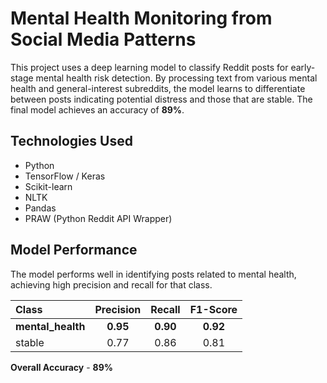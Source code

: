 # Mental Health Monitoring from Social Media Patterns

This project uses a deep learning model to classify Reddit posts for early-stage mental health risk detection. By processing text from various mental health and general-interest subreddits, the model learns to differentiate between posts indicating potential distress and those that are stable. The final model achieves an accuracy of **89%**.

## Technologies Used
*   Python
*   TensorFlow / Keras
*   Scikit-learn
*   NLTK
*   Pandas
*   PRAW (Python Reddit API Wrapper)

## Model Performance

The model performs well in identifying posts related to mental health, achieving high precision and recall for that class.

| Class | Precision | Recall | F1-Score |
| :--- | :---: | :---: | :---: |
| **mental\_health** | **0.95** | **0.90** | **0.92** |
| stable | 0.77 | 0.86 | 0.81 |

**Overall Accuracy** - **89%** 
